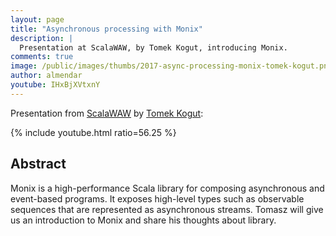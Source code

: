 ```yaml
---
layout: page
title: "Asynchronous processing with Monix"
description: |
  Presentation at ScalaWAW, by Tomek Kogut, introducing Monix.
comments: true
image: /public/images/thumbs/2017-async-processing-monix-tomek-kogut.png
author: almendar
youtube: IHxBjXVtxnY
---
```


Presentation from
[ScalaWAW](https://www.meetup.com/ScalaWAW/) by
[Tomek Kogut](https://twitter.com/almendar):

{% include youtube.html ratio=56.25 %}

## Abstract

Monix is a high-performance Scala library for composing asynchronous
and event-based programs. It exposes high-level types such as
observable sequences that are represented as asynchronous
streams. Tomasz will give us an introduction to Monix and share his
thoughts about library.
